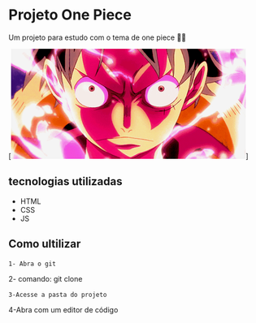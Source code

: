 # Projeto One Piece
Um projeto para estudo com o tema de one piece 🧙‍♂️

[<img src="./src/imagens/Animação.gif" alt= "foto do luffy">]

## tecnologias utilizadas 
- HTML
- CSS
- JS

## Como ultilizar
```
1- Abra o git
```
2- comando: git clone <url>
```
3-Acesse a pasta do projeto
```
4-Abra com um editor de código 